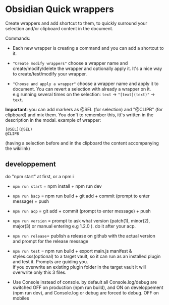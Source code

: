 # Obsidian Quick wrappers

Create wrappers and add shortcut to them, to quickly surround your selection and/or clipboard content in the document.

Commands:
- Each new wrapper is creating a command and you can add a shortcut to it.
- `"Create modify wrappers"` choose a wrapper name and create/modify/delete the wrapper and optionally apply it. It's a nice way to create/test/modify your wrapper.

- `"Choose and apply a wrapper"` choose a wrapper name and apply it to document. You can revert a selection with already a wrapper on it.   
e.g running several times on the selection: `text` → `"[text](text)"` → `text`.  
    
**Important**: you can add markers as @SEL (for selection) and "@CLIPB" (for clipboard) and mix them. You don't to remember this, itt's written in the description in the modal. example of wrapper:
```
[@SEL](@SEL)
@CLIPB
``` 
(having a selection before and in the clipboard the content accompanying the wikilink)

## developpement

do "npm start" at first, or a npm i 
- `npm run start` = npm install + npm run dev
- `npm run bacp` = npm run build +  git add + commit (prompt to enter message) + push
- `npm run acp` = git add + commit (prompt to enter message) + push
- `npm run version` = prompt to ask what version (patch(1), minor(2), major(3) or manual entering e.g 1.2.0 ). do it after your acp.
- `npm run release`= publish a release on github with the actual version and prompt for the release message
- `npm run test` = npm run build + export main.js manifest & styles.css(optional) to a target vault, so it can run as an installed plugin and test it.
Prompts are guiding you.    
if you overwrite an existing plugin folder in the target vault it will overwrite only this 3 files.

- Use Console instead of console. by default all Console.log/debug are switched OFF on production (npm run build), and ON on developpement (npm run dev), and Console.log or debug are forced to debug.  OFF on mobiles